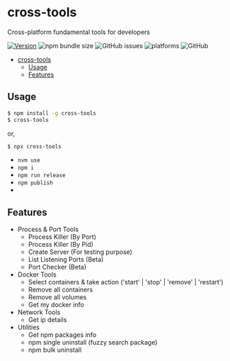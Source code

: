 # cross-tools

Cross-platform fundamental tools for developers

[![Version](https://img.shields.io/npm/v/cross-tools.svg)](https://npmjs.org/package/cross-tools)
![npm bundle size](https://img.shields.io/bundlephobia/minzip/cross-tools)
![GitHub issues](https://img.shields.io/github/issues/tahsinature/cross-tools)
![platforms](https://img.shields.io/badge/platforms-macOS%20%E2%97%8F%20Windows%20%E2%97%8F%20Linux-blue)
![GitHub](https://img.shields.io/github/license/tahsinature/cross-tools)

<!-- toc -->

- [cross-tools](#cross-tools)
  - [Usage](#usage)
  - [Features](#features)

## Usage

<!-- usage -->

```bash
$ npm install -g cross-tools
$ cross-tools
```

or,

```bash
$ npx cross-tools
```

<!-- usagestop -->

<!-- Contribute -->

- `nvm use`
- `npm i`
- `npm run release`
- `npm publish`
- <!-- ContributeStop -->

## Features

- Process & Port Tools
  - Process Killer (By Port)
  - Process Killer (By Pid)
  - Create Server (For testing purpose)
  - List Listening Ports (Beta)
  - Port Checker (Beta)
- Docker Tools
  - Select containers & take action ('start' | 'stop' | 'remove' | 'restart')
  - Remove all containers
  - Remove all volumes
  - Get my docker info
- Network Tools
  - Get ip details
- Utilities
  - Get npm packages info
  - npm single uninstall (fuzzy search package)
  - npm bulk uninstall
